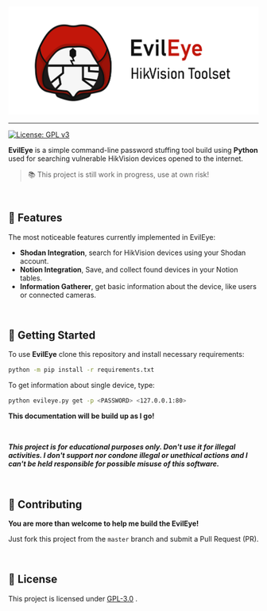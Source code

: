 <p align="center">
  <br /><img
    width="600"
    src="logo.png"
    alt="EvilEye – HikVision Toolset"
  />
</p>

***

[![License: GPL v3](https://img.shields.io/badge/License-GPLv3-blue.svg)](https://www.gnu.org/licenses/gpl-3.0)


**EvilEye** is a simple command-line password stuffing tool build using **Python** used for searching vulnerable HikVision devices opened to the internet.

> 📚 This project is still work in progress, use at own risk!

<br>


## 🍬 Features
The most noticeable features currently implemented in EvilEye:
- **Shodan Integration**, search for HikVision devices using your Shodan account.
- **Notion Integration**, Save, and collect found devices in your Notion tables.
- **Information Gatherer**, get basic information about the device, like users or connected cameras.

<br>


## 🎉 Getting Started

To use **EvilEye** clone this repository and install necessary requirements:
```bash
python -m pip install -r requirements.txt
```

To get information about single device, type:
```bash
python evileye.py get -p <PASSWORD> <127.0.0.1:80>
```

**This documentation will be build up as I go!**

<br>

****_This project is for educational purposes only. Don't use it for illegal activities. I don't support nor condone illegal or unethical actions and I can't be held responsible for possible misuse of this software._****

<br>

## 🚧 Contributing

**You are more than welcome to help me build the EvilEye!**

Just fork this project from the `master` branch and submit a Pull Request (PR).

<br>

## 📃 License
This project is licensed under [GPL-3.0](https://choosealicense.com/licenses/gpl-3.0/) .
